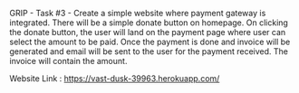 GRIP - Task #3 - Create a simple website where payment gateway is integrated. There will be a simple donate button on homepage. On clicking the donate button, the user will land on the payment page where user can select the amount to be paid. Once the payment is done and invoice will be generated and email will be sent to the user for the payment received. The invoice will contain the amount. 

Website Link :  https://vast-dusk-39963.herokuapp.com/ 
